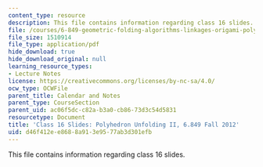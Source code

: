 ```yaml
---
content_type: resource
description: This file contains information regarding class 16 slides.
file: /courses/6-849-geometric-folding-algorithms-linkages-origami-polyhedra-fall-2012/d46f412ee8688a913e9577ab3d301efb_MIT6_849F12_slidesC16.pdf
file_size: 1510914
file_type: application/pdf
hide_download: true
hide_download_original: null
learning_resource_types:
- Lecture Notes
license: https://creativecommons.org/licenses/by-nc-sa/4.0/
ocw_type: OCWFile
parent_title: Calendar and Notes
parent_type: CourseSection
parent_uid: ac06f5dc-c82a-b3a0-cb86-73d3c54d5831
resourcetype: Document
title: 'Class 16 Slides: Polyhedron Unfolding II, 6.849 Fall 2012'
uid: d46f412e-e868-8a91-3e95-77ab3d301efb
---
```

This file contains information regarding class 16 slides.
